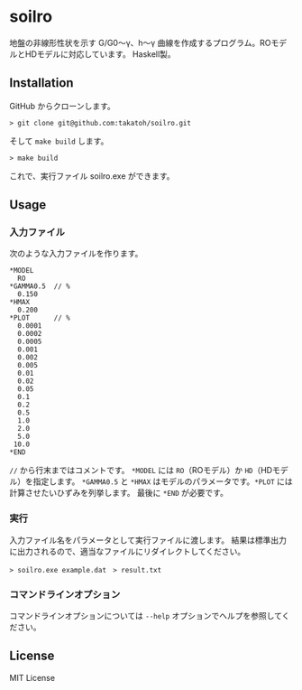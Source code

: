 # soilro

地盤の非線形性状を示す G/G0～γ、h～γ 曲線を作成するプログラム。ROモデルとHDモデルに対応しています。
Haskell製。

## Installation

GitHub からクローンします。

    > git clone git@github.com:takatoh/soilro.git

そして `make build` します。

    > make build

これで、実行ファイル soilro.exe ができます。

## Usage

### 入力ファイル

次のような入力ファイルを作ります。

```
*MODEL
  RO
*GAMMA0.5  // %
  0.150
*HMAX
  0.200
*PLOT      // %
  0.0001
  0.0002
  0.0005
  0.001
  0.002
  0.005
  0.01
  0.02
  0.05
  0.1
  0.2
  0.5
  1.0
  2.0
  5.0
 10.0
*END
```
`//` から行末まではコメントです。
`*MODEL` には `RO`（ROモデル）か `HD`（HDモデル）を指定します。
`*GAMMA0.5` と `*HMAX` はモデルのパラメータです。`*PLOT` には計算させたいひずみを列挙します。
最後に `*END` が必要です。

### 実行

入力ファイル名をパラメータとして実行ファイルに渡します。
結果は標準出力に出力されるので、適当なファイルにリダイレクトしてください。

    > soilro.exe example.dat　> result.txt

### コマンドラインオプション

コマンドラインオプションについては `--help` オプションでヘルプを参照してください。

## License

MIT License

